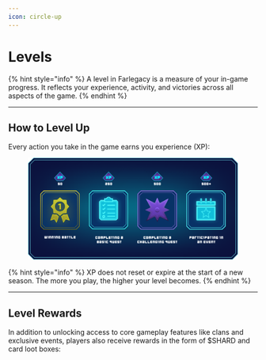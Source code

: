 ```yaml
---
icon: circle-up
---
```


# Levels

{% hint style="info" %}
A level in Farlegacy is a measure of your in-game progress. It reflects your experience, activity, and victories across all aspects of the game.
{% endhint %}

***

## How to Level Up

Every action you take in the game earns you experience (XP):

<figure><img src="../.gitbook/assets/XP.png" alt=""><figcaption></figcaption></figure>

{% hint style="info" %}
XP does not reset or expire at the start of a new season. The more you play, the higher your level becomes.
{% endhint %}

***

## Level Rewards

In addition to unlocking access to core gameplay features like clans and exclusive events, players also receive rewards in the form of $SHARD and card loot boxes:

<figure><img src="../.gitbook/assets/LvlRewards (2).png" alt=""><figcaption></figcaption></figure>
